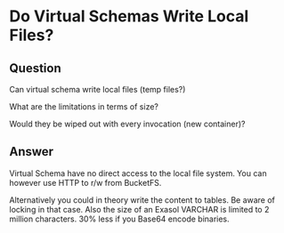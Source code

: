 # Do Virtual Schemas Write Local Files?

## Question
Can virtual schema write local files (temp files?)

What are the limitations in terms of size? 

Would they be wiped out with every invocation (new container)?

## Answer
Virtual Schema have no direct access to the local file system. You can however use HTTP to r/w from BucketFS.

Alternatively you could in theory write the content to tables. Be aware of locking in that case. Also the size of an Exasol VARCHAR is limited to 2 million characters. 30% less if you Base64 encode binaries.